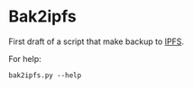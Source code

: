 # Bak2ipfs

First draft of a script that make backup to [IPFS](ipfs.io).

For help:

```shell
bak2ipfs.py --help
```

